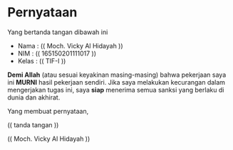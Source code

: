 # Pernyataan

Yang bertanda tangan dibawah ini

* Nama : (( Moch. Vicky Al Hidayah ))
* NIM : (( 165150201111017 ))
* Kelas : (( TIF-I ))

**Demi Allah** (atau sesuai keyakinan masing-masing) bahwa pekerjaan saya ini **MURNI** hasil pekerjaan sendiri. Jika saya melakukan kecurangan dalam mengerjakan tugas ini, saya **siap** menerima semua sanksi yang berlaku di dunia dan akhirat.

Yang membuat pernyataan,

(( tanda tangan ))

(( Moch. Vicky Al Hidayah ))
